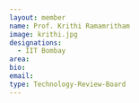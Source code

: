 ```yaml
---
layout: member
name: Prof. Krithi Ramamritham
image: krithi.jpg
designations: 
  - IIT Bombay
area:
bio:
email:
type: Technology-Review-Board
---
```

